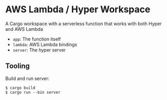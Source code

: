 # AWS Lambda / Hyper Workspace

A Cargo workspace with a serverless function that works with both Hyper and AWS Lambda

- `app`: The function itself
- `lambda`: AWS Lambda bindings
- `server`: The hyper server

## Tooling

Build and run server:

```
$ cargo build
$ cargo run --bin server
```

